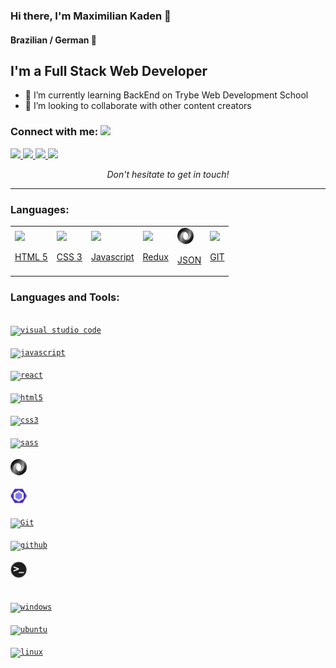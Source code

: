 ### Hi there, I'm Maximilian Kaden 👋
#### Brazilian / German 👋

## I'm a Full Stack Web Developer

- :notebook: I’m currently learning BackEnd on Trybe Web Development School
- :muscle: I’m looking to collaborate with other content creators

### Connect with me: <img src="https://media.giphy.com/media/LnQjpWaON8nhr21vNW/giphy.gif" height="32">

<a href="https://www.linkedin.com/in/dev-maximilian-kaden/">
  <img src="https://img.icons8.com/doodle/40/000000/facebook-new.png"/>
</a>
<a href="https://api.whatsapp.com/send?phone=5511948788601&text=Hi%20Max!%20Let's%20code%3F">
  <img src="https://img.icons8.com/doodle/40/000000/whatsapp.png"/>
</a>
<a href="https://www.instagram.com/maximiliankaden/">
  <img src="https://img.icons8.com/doodle/40/000000/instagram-new.png"/>
</a>
<a href="https://mail.google.com/mail/?view=cm&fs=1&to=mkadenfilgo@gmail.com">
  <img src="https://img.icons8.com/doodle/40/000000/gmail.png"/>
</a>

<br />

<p align=center>
<em>Don't hesitate to get in touch!</em>
</p>

---

### Languages:
<table>
  <tr>
    <td>
      <a href="">
        <img src="https://img.icons8.com/color/40/000000/html-5--v1.png"/>
        <p>HTML 5</p>
      </a>  
    </td>
    <td>
      <a href="">
        <img src="https://img.icons8.com/color/40/000000/css3.png"/>
        <p>CSS 3</p>
      </a>
    </td>
    <td>
      <a href="">
        <img src="https://img.icons8.com/color/40/000000/javascript.png"/>
        <p>Javascript</p>
      </a>
    </td>
    <td>
      <a href="">
        <img src="https://img.icons8.com/color/40/000000/redux.png"/>
        <p>Redux</p>
      </a>
    </td>
    <td>
      <a href="">
        <img width="26px" src="https://raw.githubusercontent.com/github/explore/80688e429a7d4ef2fca1e82350fe8e3517d3494d/topics/json/json.png"/>
        <p>JSON</p>
      </a>
    </td>
    <td>
      <a href="">
        <img src="https://img.icons8.com/wired/40/000000/merge-git.png"/>
        <p>GIT</p>
      </a>
    </td>
  </tr>
</table>

### Languages and Tools:

[<code>
<img alt="visual studio code" width="26px" src="https://img.icons8.com/fluent/240/000000/visual-studio-code-2019.png" />
</code>](https://code.visualstudio.com/)
[<code>
<img alt="javascript" width="26px" src="https://img.icons8.com/color/240/000000/javascript.png" />
</code>](https://developer.mozilla.org/en-US/docs/Web/JavaScript)
[<code>
<img alt="react" width="26px" src="https://img.icons8.com/color/240/000000/react-native.png" />
</code>](https://reactjs.org/)
[<code>
<img alt="html5" width="26px" src="https://img.icons8.com/color/240/000000/html-5.png">
</code>](https://developer.mozilla.org/en-US/docs/Web/HTML)
[<code>
<img alt="css3" width="26px" src="https://img.icons8.com/color/240/000000/css3.png">
</code>](https://developer.mozilla.org/en-US/docs/Web/CSS)
[<code>
<img alt="sass" width="26px" src="https://img.icons8.com/color/240/000000/sass.png">
</code>](https://sass-lang.com/)
[<code>
<img alt="json" width="26px" src="https://raw.githubusercontent.com/github/explore/80688e429a7d4ef2fca1e82350fe8e3517d3494d/topics/json/json.png">
</code>](https://www.json.org/json-en.html)
[<code>
<img alt="eslint" width="26px" src="https://raw.githubusercontent.com/github/explore/80688e429a7d4ef2fca1e82350fe8e3517d3494d/topics/eslint/eslint.png">
</code>](https://eslint.org/)
[<code>
<img alt="Git" width="26px" src="https://img.icons8.com/color/240/000000/git.png">
</code>](https://git-scm.com/)
[<code>
<img alt="github" width="26px" src="https://img.icons8.com/ios-glyphs/240/000000/github.png">
</code>](https://github.com/)
[<code>
<img alt="terminal" width="26px" src="https://raw.githubusercontent.com/github/explore/80688e429a7d4ef2fca1e82350fe8e3517d3494d/topics/terminal/terminal.png">
</code>](https://docs.microsoft.com/en-us/windows/terminal/)
<br />
[<code>
<img alt="windows" width="26px" src="https://img.icons8.com/color/240/000000/windows-10.png">
</code>](https://www.microsoft.com/en-us/windows)
[<code>
<img alt="ubuntu" width="26px" src="https://img.icons8.com/color/96/000000/ubuntu--v1.png">
</code>](https://ubuntu.com/)
[<code>
<img alt="linux" width="26px" src="https://img.icons8.com/color/96/000000/linux.png">
</code>](https://www.kernel.org/)

